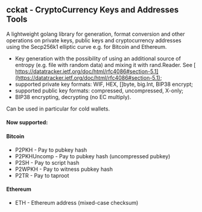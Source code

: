 ## cckat - CryptoCurrency Keys and Addresses Tools

A lightweight golang library for generation, format conversion and other operations on private keys, public keys and cryptocurrency addresses using the Secp256k1 elliptic curve e.g. for Bitcoin and Ethereum.

* Key generation with the possibility of using an additional source of entropy (e.g. file with random data) and mixing it with rand.Reader.
See [ https://datatracker.ietf.org/doc/html/rfc4086#section-5.1](https://datatracker.ietf.org/doc/html/rfc4086#section-5.1);
* supported private key formats: WIF, HEX, []byte, big.Int, BIP38 encrypt;
* supported public key formats: compressed, uncompressed, X-only;
* BIP38 encrypting, decrypting (no EC multiply).

Can be used in particular for cold wallets.


#### Now supported:

#### Bitcoin
* P2PKH                           - Pay to pubkey hash
* P2PKHUncomp                     - Pay to pubkey hash (uncompressed pubkey)
* P2SH                            - Pay to script hash 
* P2WPKH                          - Pay to witness pubkey hash
* P2TR                            - Pay to taproot
#### Ethereum 
* ETH                             - Ethereum address (mixed-case checksum)